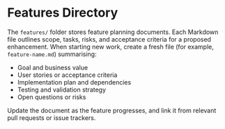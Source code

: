 # Features Directory

The `features/` folder stores feature planning documents. Each Markdown file outlines scope, tasks, risks, and acceptance criteria for a proposed enhancement. When starting new work, create a fresh file (for example, `feature-name.md`) summarising:

- Goal and business value
- User stories or acceptance criteria
- Implementation plan and dependencies
- Testing and validation strategy
- Open questions or risks

Update the document as the feature progresses, and link it from relevant pull requests or issue trackers.
